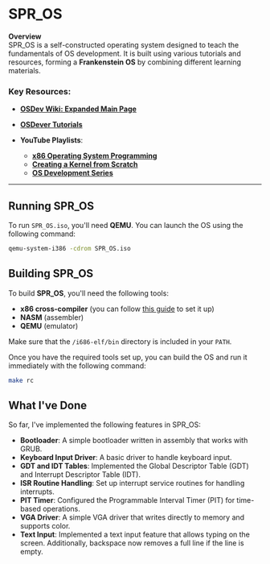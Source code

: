 # SPR_OS

**Overview**  
SPR_OS is a self-constructed operating system designed to teach the fundamentals of OS development. It is built using various tutorials and resources, forming a **Frankenstein OS** by combining different learning materials.

### Key Resources:
- **[OSDev Wiki: Expanded Main Page](https://wiki.osdev.org/Expanded_Main_Page)**
- **[OSDever Tutorials](http://www.osdever.net/tutorials/)**

- **YouTube Playlists**:
  - **[x86 Operating System Programming](https://youtube.com/playlist?list=PL2EF13wm-hWAglI8rRbdsCPq_wRpYvQQy)**
  - **[Creating a Kernel from Scratch](https://youtube.com/playlist?list=PLFjM7v6KGMpiH2G-kT781ByCNC_0pKpPN)**
  - **[OS Development Series](https://youtube.com/playlist?list=PLm3B56ql_akNcvH8vvJRYOc7TbYhRs19M)**

---

## Running SPR_OS

To run `SPR_OS.iso`, you'll need **QEMU**. You can launch the OS using the following command:

```bash
qemu-system-i386 -cdrom SPR_OS.iso
```
## Building SPR_OS

To build **SPR_OS**, you'll need the following tools:

- **x86 cross-compiler** (you can follow [this guide](https://www.youtube.com/watch?v=EpFUzjYehxs) to set it up)
- **NASM** (assembler)
- **QEMU** (emulator)

Make sure that the `/i686-elf/bin` directory is included in your `PATH`.

Once you have the required tools set up, you can build the OS and run it immediately with the following command:

```bash
make rc
```
## What I've Done

So far, I've implemented the following features in SPR_OS:

- **Bootloader**: A simple bootloader written in assembly that works with GRUB.
- **Keyboard Input Driver**: A basic driver to handle keyboard input.
- **GDT and IDT Tables**: Implemented the Global Descriptor Table (GDT) and Interrupt Descriptor Table (IDT).
- **ISR Routine Handling**: Set up interrupt service routines for handling interrupts.
- **PIT Timer**: Configured the Programmable Interval Timer (PIT) for time-based operations.
- **VGA Driver**: A simple VGA driver that writes directly to memory and supports color.
- **Text Input**: Implemented a text input feature that allows typing on the screen. Additionally, backspace now removes a full line if the line is empty.

